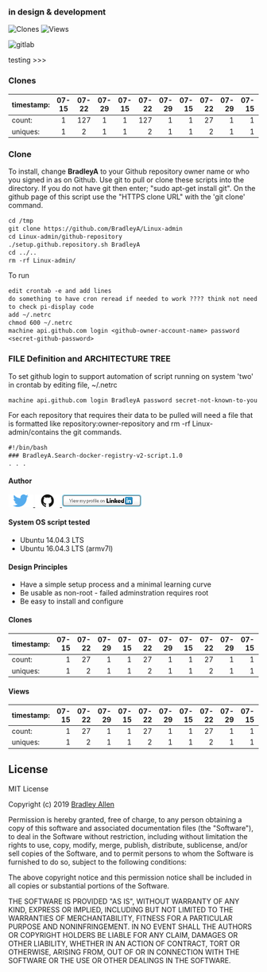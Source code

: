 ### in design & development

<img alt="Clones" src="https://img.shields.io/static/v1?label=Clones&message=26,24,1&color=blue"> <img alt="Views"  src="https://img.shields.io/static/v1?label=Views&message=26,24,1&color=blue">

 <img alt="gitlab"  src="https://img.shields.io/static/v1?logo=gitlab&&message=26,24,1&color=blue">

testing >>>
<!--#include type="text/plain" file="NOTES"  -->


### Clones
timestamp:|  07-15 | 07-22 | 07-29|  07-15 | 07-22 | 07-29|  07-15 | 07-22 | 07-29|  07-15 | 07-22 | 07-29
---       |   :---:|   :---:| :---: |  :---:|   ---:| ---: |    ---:|   ---:| ---: |    ---:|   ---:| ---: 
count:     | 1     | 127    |     1 | 1     |  127  |     1| 1      |   27  |   1  | 1      |   27  |   1 
uniques:   | 1     | 2      |   1   | 1     |   2   |     1| 1      |   2   |     1| 1      |   2   |   1

 
  
### Clone

To install, change **BradleyA** to your Github repository owner name or who you signed in as on Github. Use git to pull or clone these scripts into the directory. If you do not have git then enter; "sudo apt-get install git". On the github page of this script use the "HTTPS clone URL" with the 'git clone' command.

    cd /tmp
    git clone https://github.com/BradleyA/Linux-admin
    cd Linux-admin/github-repository
    ./setup.github.repository.sh BradleyA
    cd ../..
    rm -rf Linux-admin/

To run
    
    edit crontab -e and add lines
    do something to have cron reread if needed to work ???? think not need to check pi-display code
    add ~/.netrc
    chmod 600 ~/.netrc
    machine api.github.com login <github-owner-account-name> password <secret-github-password>
    
    

### FILE Definition and ARCHITECTURE TREE

To set github login to support automation of script running on system 'two' in crontab by editing file, ~/.netrc

    machine api.github.com login BradleyA password secret-not-known-to-you

For each repository that requires their data to be pulled will need a file that is formatted like repository:owner-repository and rm -rf Linux-admin/contains the git commands.

    #!/bin/bash
    ###	BradleyA.Search-docker-registry-v2-script.1.0
    . . . 


#### Author
[<img id="twitter" src="../images/twitter.png" width="50" a="twitter.com/bradleyaustintx/">
](https://twitter.com/bradleyaustintx/)   [<img id="github" src="../images/github.png" width="50" a="https://github.com/BradleyA/">
](https://github.com/BradleyA/)    [<img src="../images/linkedin.png" style="max-width:100%;" >](https://www.linkedin.com/in/bradleyhallen)

#### System OS script tested
 * Ubuntu 14.04.3 LTS
 * Ubuntu 16.04.3 LTS (armv7l)

#### Design Principles
 * Have a simple setup process and a minimal learning curve
 * Be usable as non-root - failed adminstration requires root
 * Be easy to install and configure

#### Clones
timestamp:|  07-15 | 07-22 | 07-29|  07-15 | 07-22 | 07-29|  07-15 | 07-22 | 07-29|  07-15 | 07-22 | 07-29
---       |    ---:|   ---:| ---: |    ---:|   ---:| ---: |    ---:|   ---:| ---: |    ---:|   ---:| ---: 
count:     | 1      |27     |     1| 1      |   27  |     1| 1      |   27  |   1  | 1      |   27  |   1 
uniques:   | 1      |2      |   1  | 1      |   2   |     1| 1      |   2   |     1| 1      |   2   |   1
#### Views
timestamp:|  07-15 | 07-22 | 07-29|  07-15 | 07-22 | 07-29|  07-15 | 07-22 | 07-29|  07-15 | 07-22 | 07-29
---       |    ---:|   ---:| ---: |    ---:|   ---:| ---: |    ---:|   ---:| ---: |    ---:|   ---:| ---: 
count:     | 1      |27     |     1| 1      |   27  |     1| 1      |   27  |   1  | 1      |   27  |   1 
uniques:   | 1      |2      |   1  | 1      |   2   |     1| 1      |   2   |     1| 1      |   2   |   1

## License
MIT License

Copyright (c) 2019  [Bradley Allen](https://www.linkedin.com/in/bradleyhallen)

Permission is hereby granted, free of charge, to any person obtaining a copy of this software and associated documentation files (the "Software"), to deal in the Software without restriction, including without limitation the rights to use, copy, modify, merge, publish, distribute, sublicense, and/or sell copies of the Software, and to permit persons to whom the Software is furnished to do so, subject to the following conditions:

The above copyright notice and this permission notice shall be included in all copies or substantial portions of the Software.

THE SOFTWARE IS PROVIDED "AS IS", WITHOUT WARRANTY OF ANY KIND, EXPRESS OR IMPLIED, INCLUDING BUT NOT LIMITED TO THE WARRANTIES OF MERCHANTABILITY, FITNESS FOR A PARTICULAR PURPOSE AND NONINFRINGEMENT. IN NO EVENT SHALL THE AUTHORS OR COPYRIGHT HOLDERS BE LIABLE FOR ANY CLAIM, DAMAGES OR OTHER LIABILITY, WHETHER IN AN ACTION OF CONTRACT, TORT OR OTHERWISE, ARISING FROM, OUT OF OR IN CONNECTION WITH THE SOFTWARE OR THE USE OR OTHER DEALINGS IN THE SOFTWARE.
